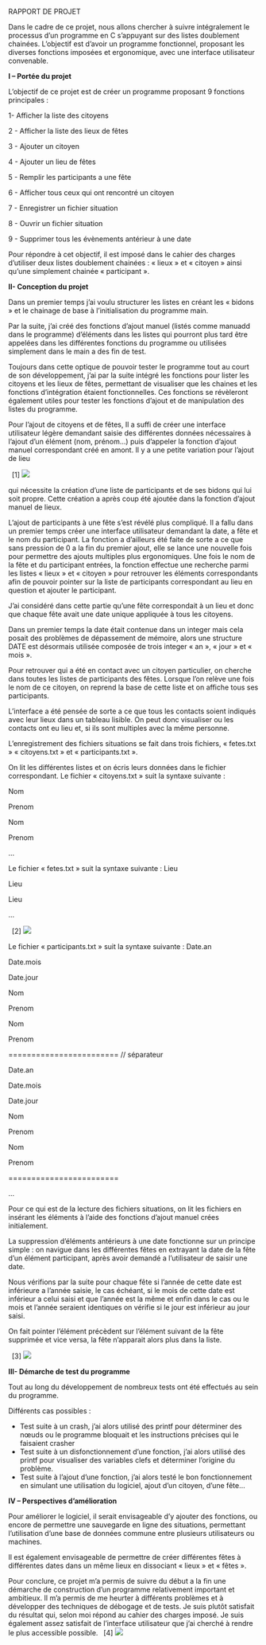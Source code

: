 ﻿RAPPORT DE PROJET 

Dans le cadre de ce projet, nous allons chercher à suivre intégralement le processus d’un programme en C s’appuyant sur des listes doublement chainées. L’objectif est d’avoir un programme fonctionnel, proposant les diverses fonctions imposées et ergonomique, avec une interface utilisateur convenable.  

**I – Portée du projet** 

L’objectif de ce projet est de créer un programme proposant 9 fonctions principales : 

1- Afficher la liste des citoyens 

2 - Afficher la liste des lieux de fêtes 

3 - Ajouter un citoyen 

4 - Ajouter un lieu de fêtes 

5 - Remplir les participants a une fête 

6 - Afficher tous ceux qui ont rencontré un citoyen 

7 - Enregistrer un fichier situation 

8 - Ouvrir un fichier situation 

9 - Supprimer tous les évènements antérieur à une date 

Pour répondre à cet objectif, il est imposé dans le cahier des charges d’utiliser deux listes doublement chainées : « lieux » et « citoyen » ainsi qu’une simplement chainée « participant ». 

**II- Conception du projet** 

Dans un premier temps j’ai voulu structurer les listes en créant les « bidons » et le chainage de base à l’initialisation du programme main. 

Par la suite, j’ai créé des fonctions d’ajout manuel (listés comme manuadd dans le programme) d’éléments dans les listes qui pourront plus tard être appelées dans les différentes fonctions du programme ou utilisées simplement dans le main a des fin de test. 

Toujours dans cette optique de pouvoir tester le programme tout au court de son développement, j’ai par la suite intégré les fonctions pour lister les citoyens et les lieux de fêtes, permettant de visualiser que les chaines et les fonctions d’intégration étaient fonctionnelles. Ces fonctions se révèleront également utiles pour tester les fonctions d’ajout et de manipulation des listes du programme. 

Pour l’ajout de citoyens et de fêtes, Il a suffi de créer une interface utilisateur légère demandant saisie des différentes données nécessaires à l’ajout d’un élément (nom, prénom…) puis d’appeler la fonction d’ajout manuel correspondant créé en amont. Il y a une petite variation pour l’ajout de lieu 

` `[1] ![](Aspose.Words.6a1acf0d-80f9-4ee5-8fcd-0bb487f96ecf.001.png)

qui nécessite la création d’une liste de participants et de ses bidons qui lui soit propre. Cette création a après coup été ajoutée dans la fonction d’ajout manuel de lieux. 

L’ajout de participants à une fête s’est révélé plus compliqué. Il a fallu dans un premier temps créer une interface utilisateur demandant la date, a fête et le nom du participant. La fonction a d’ailleurs été faite de sorte a ce que sans pression de 0 a la fin du premier ajout, elle se lance une nouvelle fois pour permettre des ajouts multiples plus ergonomiques. Une fois le nom de la fête et du participant entrées, la fonction effectue une recherche parmi les listes « lieux » et « citoyen » pour retrouver les éléments correspondants afin de pouvoir pointer sur la liste de participants correspondant au lieu en question et ajouter le participant. 

J’ai considéré dans cette partie qu’une fête correspondait à un lieu et donc que chaque fête avait une date unique appliquée à tous les citoyens.  

Dans un premier temps la date était contenue dans un integer mais cela posait des problèmes de dépassement de mémoire, alors une structure DATE est désormais utilisée composée de trois integer « an », « jour » et « mois ». 

Pour retrouver qui a été en contact avec un citoyen particulier, on cherche dans toutes les listes de participants des fêtes. Lorsque l’on relève une fois le nom de ce citoyen, on reprend la base de cette liste et on affiche tous ses participants. 

L’interface a été pensée de sorte a ce que tous les contacts soient indiqués avec leur lieux dans un tableau lisible. On peut donc visualiser ou les contacts ont eu lieu et, si ils sont multiples avec la même personne. 

L’enregistrement des fichiers situations se fait dans trois fichiers, « fetes.txt » «  citoyens.txt » et « participants.txt ». 

On lit les différentes listes et on écris leurs données dans le fichier correspondant. Le fichier « citoyens.txt » suit la syntaxe suivante : 

Nom 

Prenom 

Nom  

Prenom 

… 

Le fichier « fetes.txt » suit la syntaxe suivante : Lieu 

Lieu 

Lieu 

… 

` `[2] ![](Aspose.Words.6a1acf0d-80f9-4ee5-8fcd-0bb487f96ecf.001.png)

Le fichier « participants.txt » suit la syntaxe suivante : Date.an 

Date.mois 

Date.jour 

Nom 

Prenom 

Nom  

Prenom 

======================== // séparateur 

Date.an 

Date.mois 

Date.jour 

Nom 

Prenom 

Nom  

Prenom 

\======================== 

… 

Pour ce qui est de la lecture des fichiers situations, on lit les fichiers en insérant les éléments à l’aide des fonctions d’ajout manuel crées initialement. 

La suppression d’éléments antérieurs à une date fonctionne sur un principe simple : on navigue dans les différentes fêtes en extrayant la date de la fête d’un élément participant, après avoir demandé a l’utilisateur de saisir une date. 

Nous vérifions par la suite pour chaque fête si l’année de cette date est inférieure a l’année saisie, le cas échéant, si le mois de cette date est inférieur a celui saisi et que l’année est la même et enfin dans le cas ou le mois et l’année seraient identiques on vérifie si le jour est inférieur au jour saisi. 

On fait pointer l’élément précèdent sur l’élément suivant de la fête supprimée et vice versa, la fête n’apparait alors plus dans la liste. 

` `[3] ![](Aspose.Words.6a1acf0d-80f9-4ee5-8fcd-0bb487f96ecf.001.png)

**III- Démarche de test du programme** 

Tout au long du développement de nombreux tests ont été effectués au sein du programme. 

Différents cas possibles : 

- Test suite à un crash, j’ai alors utilisé des printf pour déterminer des nœuds ou le programme bloquait et les instructions précises qui le faisaient crasher 
- Test suite à un disfonctionnement d’une fonction, j’ai alors utilisé des printf pour visualiser des variables clefs et déterminer l’origine du problème. 
- Test suite à l’ajout d’une fonction, j’ai alors testé le bon fonctionnement en simulant une utilisation du logiciel, ajout d’un citoyen, d’une fête… 

**IV – Perspectives d’amélioration** 

Pour améliorer le logiciel, il serait envisageable d’y ajouter des fonctions, ou encore de permettre une sauvegarde en ligne des situations, permettant l’utilisation d’une base de données commune entre plusieurs utilisateurs ou machines. 

Il est également envisageable de permettre de créer différentes fêtes à différentes dates dans un même lieux en dissociant « lieux » et « fêtes ». 

Pour conclure, ce projet m’a permis de suivre du début a la fin une démarche de construction d’un programme relativement important et ambitieux. Il m’a permis de me heurter à différents problèmes et à développer des techniques de débogage et de tests. Je suis plutôt satisfait du résultat qui, selon moi répond au cahier des charges imposé. Je suis également assez satisfait de l’interface utilisateur que j’ai cherché à rendre le plus accessible possible. 
` `[4] ![](Aspose.Words.6a1acf0d-80f9-4ee5-8fcd-0bb487f96ecf.001.png)
